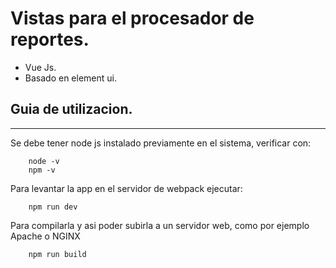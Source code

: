 
# Vistas para el procesador de reportes.

- Vue Js.
- Basado en element ui.


## Guia de utilizacion.

---

Se debe tener node js instalado previamente en el sistema, verificar con:
```
    node -v
    npm -v
```
Para levantar la app en el servidor de webpack ejecutar:

```
    npm run dev
```
Para compilarla y asi poder subirla a un servidor web, como por ejemplo Apache o NGINX
```
    npm run build
```
